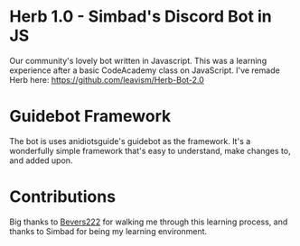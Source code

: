 # Herb 1.0 - Simbad's Discord Bot in JS
Our community's lovely bot written in Javascript. This was a learning experience after a basic CodeAcademy class on JavaScript. I've remade Herb here: https://github.com/leavism/Herb-Bot-2.0

# Guidebot Framework
The bot is uses anidiotsguide's guidebot as the framework. It's a wonderfully simple framework that's easy to understand, make changes to, and added upon.

# Contributions
Big thanks to [Bevers222](https://github.com/bevers222) for walking me through this learning process, and thanks to Simbad for being my learning environment.
